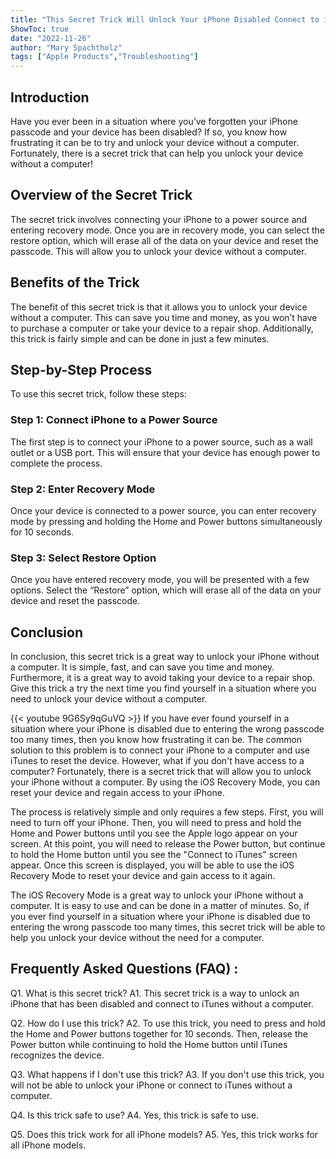 ```yaml
---
title: "This Secret Trick Will Unlock Your iPhone Disabled Connect to iTunes Without a Computer!"
ShowToc: true 
date: "2022-11-26"
author: "Mary Spachtholz" 
tags: ["Apple Products","Troubleshooting"]
---
```

## Introduction

Have you ever been in a situation where you’ve forgotten your iPhone passcode and your device has been disabled? If so, you know how frustrating it can be to try and unlock your device without a computer. Fortunately, there is a secret trick that can help you unlock your device without a computer!

## Overview of the Secret Trick

The secret trick involves connecting your iPhone to a power source and entering recovery mode. Once you are in recovery mode, you can select the restore option, which will erase all of the data on your device and reset the passcode. This will allow you to unlock your device without a computer. 

## Benefits of the Trick

The benefit of this secret trick is that it allows you to unlock your device without a computer. This can save you time and money, as you won’t have to purchase a computer or take your device to a repair shop. Additionally, this trick is fairly simple and can be done in just a few minutes. 

## Step-by-Step Process

To use this secret trick, follow these steps: 

### Step 1: Connect iPhone to a Power Source

The first step is to connect your iPhone to a power source, such as a wall outlet or a USB port. This will ensure that your device has enough power to complete the process. 

### Step 2: Enter Recovery Mode

Once your device is connected to a power source, you can enter recovery mode by pressing and holding the Home and Power buttons simultaneously for 10 seconds.

### Step 3: Select Restore Option

Once you have entered recovery mode, you will be presented with a few options. Select the “Restore” option, which will erase all of the data on your device and reset the passcode. 

## Conclusion

In conclusion, this secret trick is a great way to unlock your iPhone without a computer. It is simple, fast, and can save you time and money. Furthermore, it is a great way to avoid taking your device to a repair shop. Give this trick a try the next time you find yourself in a situation where you need to unlock your device without a computer.

{{< youtube 9G6Sy9qGuVQ >}} 
If you have ever found yourself in a situation where your iPhone is disabled due to entering the wrong passcode too many times, then you know how frustrating it can be. The common solution to this problem is to connect your iPhone to a computer and use iTunes to reset the device. However, what if you don't have access to a computer? Fortunately, there is a secret trick that will allow you to unlock your iPhone without a computer. By using the iOS Recovery Mode, you can reset your device and regain access to your iPhone. 

The process is relatively simple and only requires a few steps. First, you will need to turn off your iPhone. Then, you will need to press and hold the Home and Power buttons until you see the Apple logo appear on your screen. At this point, you will need to release the Power button, but continue to hold the Home button until you see the "Connect to iTunes" screen appear. Once this screen is displayed, you will be able to use the iOS Recovery Mode to reset your device and gain access to it again. 

The iOS Recovery Mode is a great way to unlock your iPhone without a computer. It is easy to use and can be done in a matter of minutes. So, if you ever find yourself in a situation where your iPhone is disabled due to entering the wrong passcode too many times, this secret trick will be able to help you unlock your device without the need for a computer.

## Frequently Asked Questions (FAQ) :
Q1. What is this secret trick?
A1. This secret trick is a way to unlock an iPhone that has been disabled and connect to iTunes without a computer.

Q2. How do I use this trick?
A2. To use this trick, you need to press and hold the Home and Power buttons together for 10 seconds. Then, release the Power button while continuing to hold the Home button until iTunes recognizes the device.

Q3. What happens if I don't use this trick?
A3. If you don't use this trick, you will not be able to unlock your iPhone or connect to iTunes without a computer.

Q4. Is this trick safe to use?
A4. Yes, this trick is safe to use.

Q5. Does this trick work for all iPhone models?
A5. Yes, this trick works for all iPhone models.


